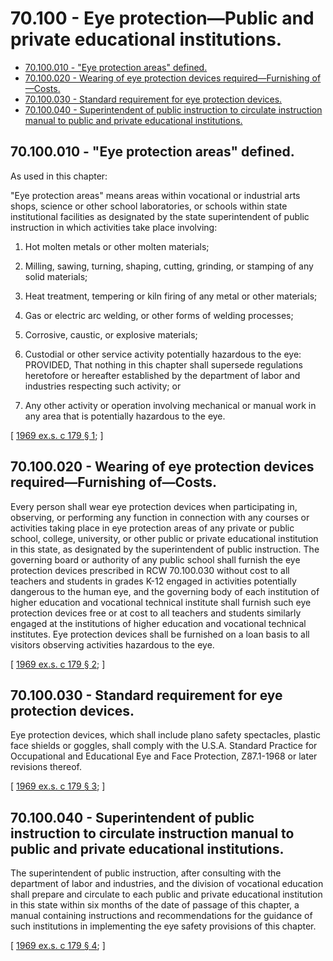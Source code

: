 # 70.100 - Eye protection—Public and private educational institutions.
* [70.100.010 - "Eye protection areas" defined.](#70100010---eye-protection-areas-defined)
* [70.100.020 - Wearing of eye protection devices required—Furnishing of—Costs.](#70100020---wearing-of-eye-protection-devices-requiredfurnishing-ofcosts)
* [70.100.030 - Standard requirement for eye protection devices.](#70100030---standard-requirement-for-eye-protection-devices)
* [70.100.040 - Superintendent of public instruction to circulate instruction manual to public and private educational institutions.](#70100040---superintendent-of-public-instruction-to-circulate-instruction-manual-to-public-and-private-educational-institutions)
## 70.100.010 - "Eye protection areas" defined.
As used in this chapter:

"Eye protection areas" means areas within vocational or industrial arts shops, science or other school laboratories, or schools within state institutional facilities as designated by the state superintendent of public instruction in which activities take place involving:

1. Hot molten metals or other molten materials;

2. Milling, sawing, turning, shaping, cutting, grinding, or stamping of any solid materials;

3. Heat treatment, tempering or kiln firing of any metal or other materials;

4. Gas or electric arc welding, or other forms of welding processes;

5. Corrosive, caustic, or explosive materials;

6. Custodial or other service activity potentially hazardous to the eye: PROVIDED, That nothing in this chapter shall supersede regulations heretofore or hereafter established by the department of labor and industries respecting such activity; or

7. Any other activity or operation involving mechanical or manual work in any area that is potentially hazardous to the eye.

\[ [1969 ex.s. c 179 § 1](http://leg.wa.gov/CodeReviser/documents/sessionlaw/1969ex1c179.pdf?cite=1969%20ex.s.%20c%20179%20§%201); \]

## 70.100.020 - Wearing of eye protection devices required—Furnishing of—Costs.
Every person shall wear eye protection devices when participating in, observing, or performing any function in connection with any courses or activities taking place in eye protection areas of any private or public school, college, university, or other public or private educational institution in this state, as designated by the superintendent of public instruction. The governing board or authority of any public school shall furnish the eye protection devices prescribed in RCW 70.100.030 without cost to all teachers and students in grades K-12 engaged in activities potentially dangerous to the human eye, and the governing body of each institution of higher education and vocational technical institute shall furnish such eye protection devices free or at cost to all teachers and students similarly engaged at the institutions of higher education and vocational technical institutes. Eye protection devices shall be furnished on a loan basis to all visitors observing activities hazardous to the eye.

\[ [1969 ex.s. c 179 § 2](http://leg.wa.gov/CodeReviser/documents/sessionlaw/1969ex1c179.pdf?cite=1969%20ex.s.%20c%20179%20§%202); \]

## 70.100.030 - Standard requirement for eye protection devices.
Eye protection devices, which shall include plano safety spectacles, plastic face shields or goggles, shall comply with the U.S.A. Standard Practice for Occupational and Educational Eye and Face Protection, Z87.1-1968 or later revisions thereof.

\[ [1969 ex.s. c 179 § 3](http://leg.wa.gov/CodeReviser/documents/sessionlaw/1969ex1c179.pdf?cite=1969%20ex.s.%20c%20179%20§%203); \]

## 70.100.040 - Superintendent of public instruction to circulate instruction manual to public and private educational institutions.
The superintendent of public instruction, after consulting with the department of labor and industries, and the division of vocational education shall prepare and circulate to each public and private educational institution in this state within six months of the date of passage of this chapter, a manual containing instructions and recommendations for the guidance of such institutions in implementing the eye safety provisions of this chapter.

\[ [1969 ex.s. c 179 § 4](http://leg.wa.gov/CodeReviser/documents/sessionlaw/1969ex1c179.pdf?cite=1969%20ex.s.%20c%20179%20§%204); \]

